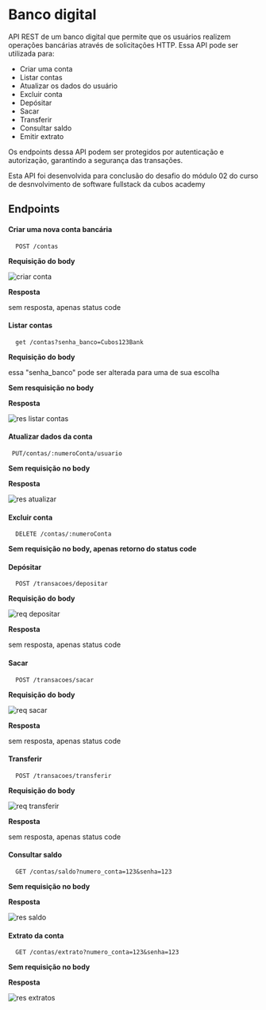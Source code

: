 
# Banco digital

API REST de um banco digital que permite que os usuários realizem operações bancárias através de solicitações HTTP. Essa API pode ser utilizada para:

-   Criar uma conta
-   Listar contas
-   Atualizar os dados do usuário
-   Excluir conta
-   Depósitar
-   Sacar
-   Transferir 
-   Consultar saldo
-   Emitir extrato

Os endpoints dessa API podem ser protegidos por autenticação e autorização, garantindo a segurança das transações.

Esta API foi desenvolvida para conclusão do desafio do módulo 02 do curso de desnvolvimento de software fullstack da cubos academy

## Endpoints

#### Criar uma nova conta bancária

```http
  POST /contas
```

**Requisição do body**

![criar conta](https://user-images.githubusercontent.com/111611674/223001862-b6ed153d-0db7-4341-a9f6-cbc41f9d5b1d.jpg)

**Resposta**

sem resposta, apenas status code

#### Listar contas

```http
  get /contas?senha_banco=Cubos123Bank
```
**Requisição do body**

essa "senha_banco" pode ser alterada para uma de sua escolha

**Sem resquisição no body**

**Resposta**

![res listar contas](https://user-images.githubusercontent.com/111611674/223001970-af4c0044-8a68-420e-9931-c605f4a5c03b.jpg)

#### Atualizar dados da conta

```http
 PUT/contas/:numeroConta/usuario
```

**Sem requisição no body**

**Resposta**

![res atualizar](https://user-images.githubusercontent.com/111611674/223002184-2897d2b8-62f0-428a-aeaf-413c4c6e48ef.jpg)


#### Excluir conta  

```http
  DELETE /contas/:numeroConta
```

**Sem requisição no body, apenas retorno do status code**


#### Depósitar

```http
  POST /transacoes/depositar
```

**Requisição do body**

![req depositar](https://user-images.githubusercontent.com/111611674/223002446-7a25453b-ccc1-4271-abf3-cf0f57ff2e9e.jpg)

**Resposta**

sem resposta, apenas status code

#### Sacar

```http
  POST /transacoes/sacar
```

**Requisição do body**

![req sacar](https://user-images.githubusercontent.com/111611674/223002475-447fd490-3047-4fe1-9665-c8b39c205975.jpg)

**Resposta**

sem resposta, apenas status code

#### Transferir

```http
  POST /transacoes/transferir
```

**Requisição do body**

![req transferir](https://user-images.githubusercontent.com/111611674/223002489-8c1f8a69-bc6d-482a-b52d-c4f3c6d97c88.jpg)

**Resposta**

sem resposta, apenas status code

#### Consultar saldo

```http
  GET /contas/saldo?numero_conta=123&senha=123
```

**Sem requisição no body**

**Resposta**

![res saldo](https://user-images.githubusercontent.com/111611674/223002569-c25ef731-b9b5-45ff-8ff2-58a0a4a6013c.jpg)


#### Extrato da conta

```http
  GET /contas/extrato?numero_conta=123&senha=123
```

**Sem requisição no body**

**Resposta**

![res extratos](https://user-images.githubusercontent.com/111611674/223002583-b0dd9eaa-17e4-4ec1-9c90-015497247854.jpg)





